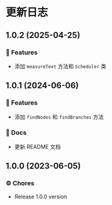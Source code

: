 # 更新日志

## 1.0.2 (2025-04-25)

### 🚀 Features

- 添加 `measureText` 方法和 `Scheduler` 类

## 1.0.1 (2024-06-06)

### 🚀 Features

- 添加 `findNodes` 和 `findBranches` 方法

### 📖 Docs

- 更新 README 文档

## 1.0.0 (2023-06-05)

### ⚙️ Chores

- Release 1.0.0 version
